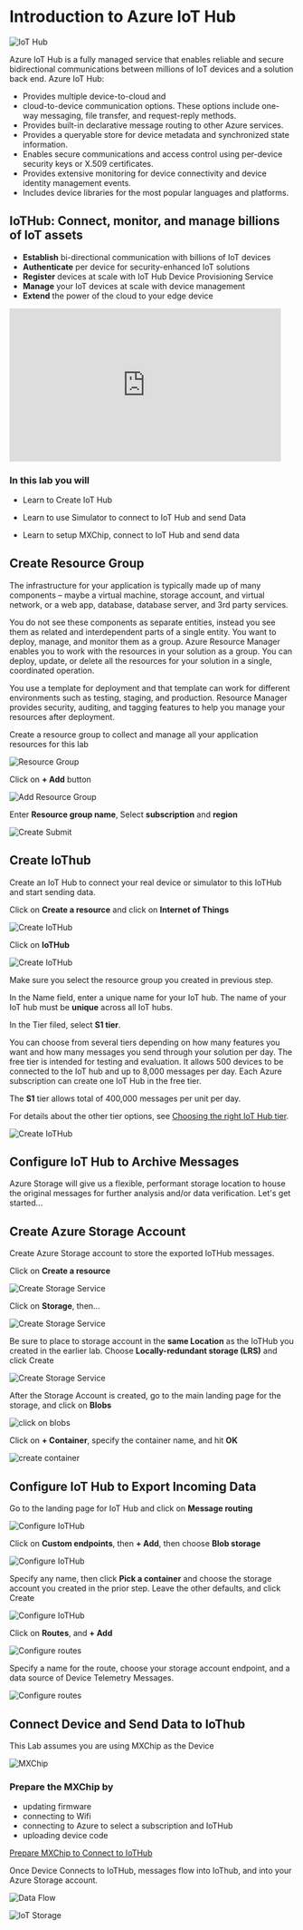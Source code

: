 # Introduction to Azure IoT Hub

![IoT Hub](images/iothub.jpg)

Azure IoT Hub is a fully managed service that enables reliable and secure bidirectional communications between millions of IoT devices and a solution back end. Azure IoT Hub:

* Provides multiple device-to-cloud and 
* cloud-to-device communication options. These options include one-way messaging, file transfer, and request-reply methods.
* Provides built-in declarative message routing to other Azure services.
* Provides a queryable store for device metadata and synchronized state information.
* Enables secure communications and access control using per-device security keys or X.509 certificates.
* Provides extensive monitoring for device connectivity and device identity management events.
* Includes device libraries for the most popular languages and platforms.

## IoTHub: Connect, monitor, and manage billions of IoT assets

* **Establish** bi-directional communication with billions of IoT devices
* **Authenticate** per device for security-enhanced IoT solutions
* **Register** devices at scale with IoT Hub Device Provisioning Service
* **Manage** your IoT devices at scale with device management
* **Extend** the power of the cloud to your edge device

<iframe src="https://channel9.msdn.com/Shows/Azure-Friday/Azure-IoT-Hub/player" width="480" height="270" allowFullScreen frameBorder="0"></iframe>

### In this lab you will

* Learn to Create IoT Hub

* Learn to use Simulator to connect to IoT Hub and send Data

* Learn to setup MXChip, connect to IoT Hub and send data

## Create Resource Group

The infrastructure for your application is typically made up of many components – maybe a virtual machine, storage account, and virtual network, or a web app, database, database server, and 3rd party services. 

You do not see these components as separate entities, instead you see them as related and interdependent parts of a single entity. You want to deploy, manage, and monitor them as a group. Azure Resource Manager enables you to work with the resources in your solution as a group. You can deploy, update, or delete all the resources for your solution in a single, coordinated operation. 

You use a template for deployment and that template can work for different environments such as testing, staging, and production. Resource Manager provides security, auditing, and tagging features to help you manage your resources after deployment. 

Create a resource group to collect and manage all your application resources for this lab

![Resource Group](images/01_Create_Resource_Group.png)

Click on **+ Add** button

![Add Resource Group](images/02_Create_Resource_Group_Create.png)

Enter **Resource group name**,  Select **subscription** and **region**

![Create Submit](images/03_Create_Resource_Group_Submit.png)

## Create IoThub

Create an IoT Hub to connect your real device or simulator to this IoTHub and start sending data.

Click on **Create a resource** and click on **Internet of Things**

![Create IoTHub](images/iot.png)

Click on **IoTHub**

![Create IoTHub](images/04_Create_IoTHub.png)

Make sure you select the resource group you created in previous step. 

In the Name field, enter a unique name for your IoT hub. The name of your IoT hub must be **unique** across all IoT hubs.

In the Tier filed, select **S1 tier**.

You can choose from several tiers depending on how many features you want and how many messages you send through your solution per day. The free tier is intended for testing and evaluation. It allows 500 devices to be connected to the IoT hub and up to 8,000 messages per day. Each Azure subscription can create one IoT Hub in the free tier.

The **S1** tier allows total of 400,000 messages per unit per day.

For details about the other tier options, see [Choosing the right IoT Hub tier](https://azure.microsoft.com/en-us/pricing/details/iot-hub/).

![Create IoTHub](images/05_Create_IoTHub_Submit_2.png)

## Configure IoT Hub to Archive Messages

Azure Storage will give us a flexible, performant storage location to house the original messages for further analysis and/or data verification.  Let's get started...

## Create Azure Storage Account

Create Azure Storage account to store the exported IoTHub messages.

Click on **Create a resource**

![Create Storage Service](images/create_resource.png)

Click on **Storage**, then...

![Create Storage Service](images/01_Create_Storage_Service.png)

Be sure to place to storage account in the **same Location** as the IoTHub you created in the earlier lab.  Choose **Locally-redundant storage (LRS)** and click Create

![Create Storage Service](images/Create_Storage_Service_Successful.png)

After the Storage Account is created, go to the main landing page for the storage, and click on **Blobs**

![click on blobs](images/click_on_blobs.png)

Click on **+ Container**, specify the container name, and hit **OK**

![create container](images/create_container.png)


## Configure IoT Hub to Export Incoming Data

Go to the landing page for IoT Hub and click on **Message routing**

![Configure IoTHub](images/iot_message_routing.png)

Click on **Custom endpoints**, then **+ Add**, then choose **Blob storage**

![Configure IoTHub](images/create_custom_endpoint.png)

Specify any name, then click **Pick a container** and choose the storage account you created in the prior step.  Leave the other defaults, and click Create

![Configure IoTHub](images/create_custom_endpoint_successful.png)

Click on **Routes**, and **+ Add**

![Configure routes](images/create_custom_route.png)

Specify a name for the route, choose your storage account endpoint, and a data source of Device Telemetry Messages.

![Configure routes](images/create_custom_route_successful.png)

## Connect Device and Send Data to IoThub

This Lab assumes you are using MXChip as the Device

![MXChip](images/MxChip.jpg)

### Prepare the MXChip by 

* updating firmware
* connecting to Wifi
* connecting to Azure to select a subscription and IoTHub
* uploading device code

[Prepare MXChip to Connect to IoTHub](https://docs.microsoft.com/en-us/azure/iot-hub/iot-hub-arduino-iot-devkit-az3166-get-started)

Once Device Connects to IoTHub, messages flow into IoThub, and into your Azure Storage account.

![Data Flow](images/06_IoTHub_DeviceCreated_Data_Flowing.png)

![IoT Storage](images/iot_storage_result.png)
